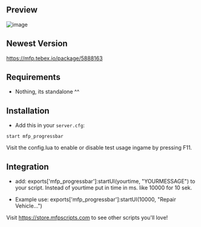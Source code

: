 ## Preview
![image](https://github.com/maxifaxipaxi-new/mfp_progressbar/assets/115405418/f9d1a289-8f8f-46a3-8592-9ea00835559b)

## Newest Version
https://mfp.tebex.io/package/5888163
                                           
## Requirements
- Nothing, its standalone ^^

## Installation
- Add this in your `server.cfg`:

```
start mfp_progressbar
```
Visit the config.lua to enable or disable test usage ingame by pressing F11.

## Integration
- add: exports['mfp_progressbar']:startUI(yourtime, "YOURMESSAGE")	to your script. 
Instead of yourtime put in time in ms. like 10000 for 10 sek.

- Example use: exports['mfp_progressbar']:startUI(10000, "Repair Vehicle...")


Visit https://store.mfpscripts.com to see other scripts you'll love!
